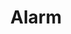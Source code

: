 ---
title: "Alarm"
index:
  - alarm
permalink: /spells/alarm/
tags:
  - Spell
  - 1st Level
  - Abjuration
available_for:
  - Ranger
  - Wizard
level: "1st Level"
school: "Abjuration"
range: "30 ft"
area: "20 ft"
shape: "Cube"
comp:
  - V
  - S
  - M
material: "a tiny bell and a piece of fine silver wire."
duration: "8 Hours"
cast_time: "1 Minute"
ritual: true
description: |
  You set an alarm against unwanted intrusion. Choose a door, a window, or an area within range that is no larger than a 20-foot cube. Until the spell ends, an alarm alerts you whenever a Tiny or larger creature touches or enters the warded area. When you cast the spell, you can designate creatures that won't set off the alarm. You also choose whether the alarm is mental or audible.

  A mental alarm alerts you with a ping in your mind if you are within 1 mile of the warded area. This ping awakens you if you are sleeping.

  An audible alarm produces the sound of a hand bell for 10 seconds within 60 feet.
excerpt: "You set an alarm against unwanted intrusion."
source: "Basic Rules"
---